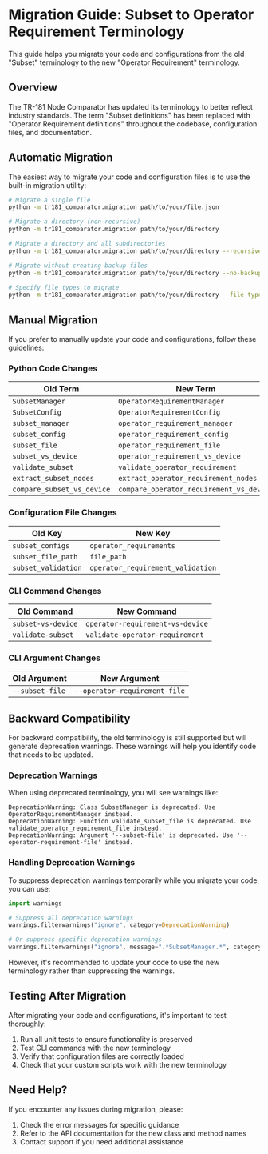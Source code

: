 # Migration Guide: Subset to Operator Requirement Terminology

This guide helps you migrate your code and configurations from the old "Subset" terminology to the new "Operator Requirement" terminology.

## Overview

The TR-181 Node Comparator has updated its terminology to better reflect industry standards. The term "Subset definitions" has been replaced with "Operator Requirement definitions" throughout the codebase, configuration files, and documentation.

## Automatic Migration

The easiest way to migrate your code and configuration files is to use the built-in migration utility:

```bash
# Migrate a single file
python -m tr181_comparator.migration path/to/your/file.json

# Migrate a directory (non-recursive)
python -m tr181_comparator.migration path/to/your/directory

# Migrate a directory and all subdirectories
python -m tr181_comparator.migration path/to/your/directory --recursive

# Migrate without creating backup files
python -m tr181_comparator.migration path/to/your/directory --no-backup

# Specify file types to migrate
python -m tr181_comparator.migration path/to/your/directory --file-types .json,.py,.yaml
```

## Manual Migration

If you prefer to manually update your code and configurations, follow these guidelines:

### Python Code Changes

| Old Term | New Term |
|----------|----------|
| `SubsetManager` | `OperatorRequirementManager` |
| `SubsetConfig` | `OperatorRequirementConfig` |
| `subset_manager` | `operator_requirement_manager` |
| `subset_config` | `operator_requirement_config` |
| `subset_file` | `operator_requirement_file` |
| `subset_vs_device` | `operator_requirement_vs_device` |
| `validate_subset` | `validate_operator_requirement` |
| `extract_subset_nodes` | `extract_operator_requirement_nodes` |
| `compare_subset_vs_device` | `compare_operator_requirement_vs_device` |

### Configuration File Changes

| Old Key | New Key |
|---------|---------|
| `subset_configs` | `operator_requirements` |
| `subset_file_path` | `file_path` |
| `subset_validation` | `operator_requirement_validation` |

### CLI Command Changes

| Old Command | New Command |
|-------------|-------------|
| `subset-vs-device` | `operator-requirement-vs-device` |
| `validate-subset` | `validate-operator-requirement` |

### CLI Argument Changes

| Old Argument | New Argument |
|--------------|--------------|
| `--subset-file` | `--operator-requirement-file` |

## Backward Compatibility

For backward compatibility, the old terminology is still supported but will generate deprecation warnings. These warnings will help you identify code that needs to be updated.

### Deprecation Warnings

When using deprecated terminology, you will see warnings like:

```
DeprecationWarning: Class SubsetManager is deprecated. Use OperatorRequirementManager instead.
DeprecationWarning: Function validate_subset_file is deprecated. Use validate_operator_requirement_file instead.
DeprecationWarning: Argument '--subset-file' is deprecated. Use '--operator-requirement-file' instead.
```

### Handling Deprecation Warnings

To suppress deprecation warnings temporarily while you migrate your code, you can use:

```python
import warnings

# Suppress all deprecation warnings
warnings.filterwarnings("ignore", category=DeprecationWarning)

# Or suppress specific deprecation warnings
warnings.filterwarnings("ignore", message=".*SubsetManager.*", category=DeprecationWarning)
```

However, it's recommended to update your code to use the new terminology rather than suppressing the warnings.

## Testing After Migration

After migrating your code and configurations, it's important to test thoroughly:

1. Run all unit tests to ensure functionality is preserved
2. Test CLI commands with the new terminology
3. Verify that configuration files are correctly loaded
4. Check that your custom scripts work with the new terminology

## Need Help?

If you encounter any issues during migration, please:

1. Check the error messages for specific guidance
2. Refer to the API documentation for the new class and method names
3. Contact support if you need additional assistance